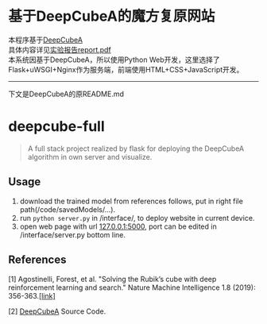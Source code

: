 # 基于DeepCubeA的魔方复原网站
本程序基于[DeepCubeA](https://codeocean.com/capsule/5723040/tree/v1)<br>
具体内容详见[实验报告report.pdf]()<br>
本系统因基于DeepCubeA，所以使用Python Web开发，这里选择了Flask+uWSGI+Nginx作为服务端，前端使用HTML+CSS+JavaScript开发。<br>

--------------------------------
下文是DeepCubeA的原README.md
# deepcube-full

> A full stack project realized by flask for deploying the DeepCubeA algorithm in own server and visualize.

## Usage
1. download the trained model from references follows, put in right file path(/code/savedModels/...).
2. run `python server.py` in /interface/, to deploy website in current device.
3. open web page with url [127.0.0.1:5000](127.0.0.1:5000), port can be edited in /interface/server.py bottom line.

## References
[1] Agostinelli, Forest, et al. "Solving the Rubik’s cube with deep reinforcement learning and search." Nature Machine Intelligence 1.8 (2019): 356-363.[[link]](https://www.nature.com/articles/s42256-019-0070-z.epdf?shared_access_token=-pCSsZa_J9bM8VyXLZLRctRgN0jAjWel9jnR3ZoTv0Osb8UCgUm5AQaSCMHWqWzsyV3KBcb13SAW-9IL1pAGd1HcSk40JSEjhoaBAi0ePvYh_5Dul6LvK0oJY1KI0ULo9O9HCut_y7aCTc93Th8m5g%3D%3D)

[2] [DeepCubeA](https://codeocean.com/capsule/5723040/tree/v1) Source Code.
